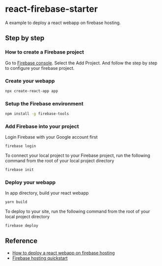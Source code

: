 # react-firebase-starter

A example to deploy a react webapp on firebase hosting.

## Step by step

### How to create a Firebase project
Go to [Firebase console](https://firebase.google.com/). Select the Add Project. And follow the step by step to configure your firebase project.



### Create your webapp
```sh
npx create-react-app app
```

### Setup the Firebase environment
```sh
npm install -g firebase-tools
```

### Add Firebase into your project

Login Firebase with your Google account first

```sh
firebase login
```

To connect your local project to your Firebase project, run the following command from the root of your local project directory

```sh
firebase init
```

### Deploy your webapp

In app directory, build your react webapp

```sh
yarn build
```

To deploy to your site, run the following command from the root of your local project directory

```sh
firebase deploy
```

## Reference
* [How to deploy a react webapp on firebase hosting](https://medium.com/p/41abf06db13d)
* [Firebase hosting quickstart](https://firebase.google.com/docs/hosting/quickstart)